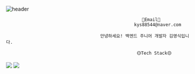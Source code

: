![header](https://capsule-render.vercel.app/api?type=soft&color=auto&text=welcome!)



                                                        📧Email📧
                                                     kys88544@naver.com
                                                     
                                        안녕하세요! 백엔드 주니어 개발자 김영식입니다.
                                      
                                                      🟡Tech Stack🟡
<img src="https://img.shields.io/badge/Java-007396?style=flat&logo=OpenJDK&logoColor=white"/>
<img src="https://img.shields.io/badge/Spring-6DB33F?style=for-the-badge&logo=Spring&logoColor=white">
